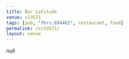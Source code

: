 ```yaml
---
title: Bar Latitude
venue: v13571
tags: [pub, "fhrs:694462", restaurant, food]
permalink: /v/13571/
layout: venue
---
```

null